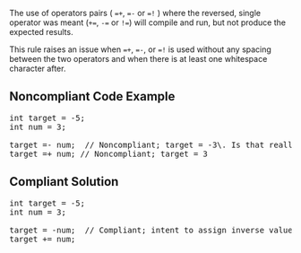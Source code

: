 The use of operators pairs ( `=+`, `=-` or `=!` ) where the reversed, single operator was meant (`+=`,
`-=` or `!=`) will compile and run, but not produce the expected results.

This rule raises an issue when `=+`, `=-`, or `=!` is used without any spacing between the two operators and when
there is at least one whitespace character after.

## Noncompliant Code Example

<pre>
int target = -5;
int num = 3;

target =- num;  // Noncompliant; target = -3\. Is that really what's meant?
target =+ num; // Noncompliant; target = 3
</pre>

## Compliant Solution

<pre>
int target = -5;
int num = 3;

target = -num;  // Compliant; intent to assign inverse value of num is clear
target += num;
</pre>